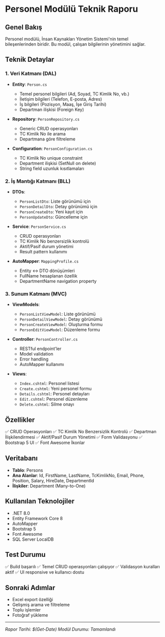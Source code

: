 # Personel Modülü Teknik Raporu

## Genel Bakış
Personel modülü, İnsan Kaynakları Yönetim Sistemi'nin temel bileşenlerinden biridir. Bu modül, çalışan bilgilerinin yönetimini sağlar.

## Teknik Detaylar

### 1. Veri Katmanı (DAL)
- **Entity**: `Person.cs`
  - Temel personel bilgileri (Ad, Soyad, TC Kimlik No, vb.)
  - İletişim bilgileri (Telefon, E-posta, Adres)
  - İş bilgileri (Pozisyon, Maaş, İşe Giriş Tarihi)
  - Departman ilişkisi (Foreign Key)

- **Repository**: `PersonRepository.cs`
  - Generic CRUD operasyonları
  - TC Kimlik No ile arama
  - Departmana göre filtreleme

- **Configuration**: `PersonConfiguration.cs`
  - TC Kimlik No unique constraint
  - Department ilişkisi (SetNull on delete)
  - String field uzunluk kısıtlamaları

### 2. İş Mantığı Katmanı (BLL)
- **DTOs**: 
  - `PersonListDto`: Liste görünümü için
  - `PersonDetailDto`: Detay görünümü için
  - `PersonCreateDto`: Yeni kayıt için
  - `PersonUpdateDto`: Güncelleme için

- **Service**: `PersonService.cs`
  - CRUD operasyonları
  - TC Kimlik No benzersizlik kontrolü
  - Aktif/Pasif durum yönetimi
  - Result pattern kullanımı

- **AutoMapper**: `MappingProfile.cs`
  - Entity ↔ DTO dönüşümleri
  - FullName hesaplanan özellik
  - DepartmentName navigation property

### 3. Sunum Katmanı (MVC)
- **ViewModels**:
  - `PersonListViewModel`: Liste görünümü
  - `PersonDetailViewModel`: Detay görünümü
  - `PersonCreateViewModel`: Oluşturma formu
  - `PersonEditViewModel`: Düzenleme formu

- **Controller**: `PersonController.cs`
  - RESTful endpoint'ler
  - Model validation
  - Error handling
  - AutoMapper kullanımı

- **Views**:
  - `Index.cshtml`: Personel listesi
  - `Create.cshtml`: Yeni personel formu
  - `Details.cshtml`: Personel detayları
  - `Edit.cshtml`: Personel düzenleme
  - `Delete.cshtml`: Silme onayı

## Özellikler
✅ CRUD Operasyonları
✅ TC Kimlik No Benzersizlik Kontrolü
✅ Departman İlişkilendirmesi
✅ Aktif/Pasif Durum Yönetimi
✅ Form Validasyonu
✅ Bootstrap 5 UI
✅ Font Awesome İkonlar

## Veritabanı
- **Tablo**: Persons
- **Ana Alanlar**: Id, FirstName, LastName, TcKimlikNo, Email, Phone, Position, Salary, HireDate, DepartmentId
- **İlişkiler**: Department (Many-to-One)

## Kullanılan Teknolojiler
- .NET 8.0
- Entity Framework Core 8
- AutoMapper
- Bootstrap 5
- Font Awesome
- SQL Server LocalDB

## Test Durumu
✅ Build başarılı
✅ Temel CRUD operasyonları çalışıyor
✅ Validasyon kuralları aktif
✅ UI responsive ve kullanıcı dostu

## Sonraki Adımlar
- Excel export özelliği
- Gelişmiş arama ve filtreleme
- Toplu işlemler
- Fotoğraf yükleme

---
*Rapor Tarihi: $(Get-Date)*
*Modül Durumu: Tamamlandı*
